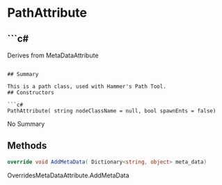 # PathAttribute

## ```c#
Derives from MetaDataAttribute
```

## Summary

This is a path class, used with Hammer's Path Tool.
## Constructors

```c#
PathAttribute( string nodeClassName = null, bool spawnEnts = false) 
```
No Summary
## Methods

```c#
override void AddMetaData( Dictionary<string, object> meta_data) 
```
OverridesMetaDataAttribute.AddMetaData
